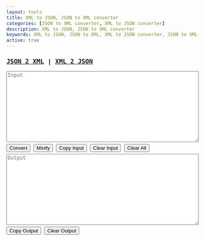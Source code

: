 ```yaml
---
layout: tools
title: XML to JSON, JSON to XML converter
categories: [JSON to XML converter, XML to JSON converter]
description: XML to JSON, JSON to XML converter
keywords: XML to JSON, JSON to XML, XML to JSON converter, JSON to XML converter, xml2json, json2xml, jsonToXml, xmlToJson
active: true
---
```


<div style="font-family: monospace;">
	<h3 class="row">
      <a href="javascript:void(0);" id="json2xml" onclick="switchParser('json2xml');">JSON 2 XML</a> | 
      <a href="javascript:void(0);" id="xml2json" onclick="switchParser('xml2json');">XML 2 JSON</a>
    </h3>
    <textarea class="row" rows="12" id="input" name="input" placeholder="Input" style="white-space: pre; width: 100%;"></textarea>
    <div class="row" style="margin: 5px 0;">
      <button class="btn-outline" onclick="parseData()">Convert</button>
      <button class="btn-outline" onclick="compressData()">Minify</button>
      <button class="btn-outline" onclick="copyData('input')" data-toggle="tooltip" title="Copy to clipboard">Copy Input</button>
      <button class="btn-outline" onclick="clearInput()">Clear Input</button>
      <button class="btn-outline" onclick="clearAll()">Clear All</button>
    </div>
	<textarea lang="xml" readonly class="row" rows="12" id="output" name="output" placeholder="Output" style="white-space: pre; width: 100%;"></textarea>
    <div class="row" style="margin: 5px 0;">
      <button class="btn-outline" onclick="copyData('output')" data-toggle="tooltip" title="Copy to clipboard">Copy Output</button>
      <button class="btn-outline" onclick="clearOutput()">Clear Output</button>
    </div>
</div>

<script type="text/javascript" src="{{ site.url }}/assets/js/vkbeautify.min.js"></script>
<script type="text/javascript" src="{{ site.url }}/assets/js/xml2json.min.js"></script>
<script type="text/javascript">
	const TYPES=["json2xml","xml2json"];var current_type="json2xml",x2js=new X2JS,switchParser=e=>{document.getElementById(current_type).style.color="#007bff",TYPES.includes(e)&&(current_type=e),document.getElementById(current_type).style.color="#ff5200",window.localStorage.setItem("converter_type",current_type);var t=window.localStorage.getItem(current_type);t?!0===isValidInputData(current_type,t)?document.getElementById("input").value=t:(window.localStorage.removeItem(current_type),clearInput()):clearInput();clearOutput()},validateJson=e=>{try{JSON.parse(e)}catch(e){return e}return!0},validateXml=e=>{const t=(new window.DOMParser).parseFromString(e,"text/xml");return!(t.getElementsByTagName("parsererror").length>0)||t.getElementsByTagName("parsererror")[0].getElementsByTagName("div")[0].innerHTML},isValidInputData=(e,t)=>{let r;switch(e){case"json2xml":r=validateJson(t);break;case"xml2json":r=validateXml(t);break;default:r="Invalid type"}return r},initPage=()=>{let e=window.localStorage.getItem("converter_type");e&&TYPES.includes(e)?current_type=e:window.localStorage.setItem("converter_type",current_type),document.getElementById(current_type).style.color="#ff5200";var t=window.localStorage.getItem(current_type);if(t){var r=isValidInputData(current_type,t);!0===r?document.getElementById("input").value=t:(window.localStorage.removeItem(current_type),console.log(r))}};initPage();var parseXml=e=>{return(new window.DOMParser).parseFromString(e,"text/xml")},parseInputData=(e,t)=>{let r=t;switch(e){case"json2xml":r=vkbeautify.xml(x2js.json2xml_str(JSON.parse(t.trim())));break;case"xml2json":r=vkbeautify.json(x2js.xml_str2json(t.trim()),4);break;default:r="Invalid type"}return r},parseData=()=>{var e=document.getElementById("input").value;if(e){var t=isValidInputData(current_type,e);!0===t?(document.getElementById("output").value=parseInputData(current_type,e),window.localStorage.setItem(current_type,e)):document.getElementById("output").value=current_type.toUpperCase()+" validation: "+t}else document.getElementById("output").value="Input is empty"},compressInputData=(e,t)=>{let r=t;switch(e){case"json2xml":r=vkbeautify.xmlmin(x2js.json2xml_str(JSON.parse(t.trim())),!0);break;case"xml2json":r=vkbeautify.jsonmin(JSON.stringify(x2js.xml_str2json(t.trim())));break;default:r="Invalid type"}return r},compressData=()=>{var e=document.getElementById("input").value;if(e&&""!==e.trim()){var t=isValidInputData(current_type,e);!0===t?(document.getElementById("output").value=compressInputData(current_type,e),window.localStorage.setItem(current_type,e)):document.getElementById("output").value=current_type.toUpperCase()+" validation: "+t}else document.getElementById("output").value="Input value is empty"},copyData=e=>{var t=document.getElementById(e);t.select(),t.setSelectionRange(0,99999),document.execCommand("copy")},clearInput=()=>{document.getElementById("input").value=""},clearOutput=()=>{document.getElementById("output").value=""},clearAll=()=>{clearOutput(),clearInput()};
</script>